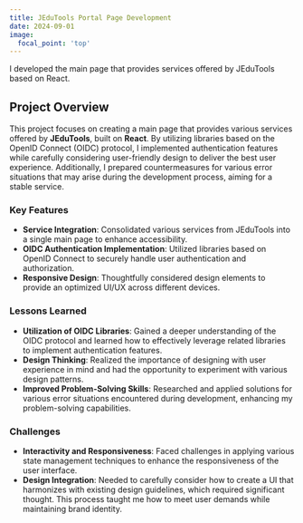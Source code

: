```yaml
---
title: JEduTools Portal Page Development
date: 2024-09-01
image:
  focal_point: 'top'
---
```


I developed the main page that provides services offered by JEduTools based on React.
<!--more-->
## Project Overview

This project focuses on creating a main page that provides various services offered by **JEduTools**, built on **React**. By utilizing libraries based on the OpenID Connect (OIDC) protocol, I implemented authentication features while carefully considering user-friendly design to deliver the best user experience. Additionally, I prepared countermeasures for various error situations that may arise during the development process, aiming for a stable service.

### Key Features
- **Service Integration**: Consolidated various services from JEduTools into a single main page to enhance accessibility.
- **OIDC Authentication Implementation**: Utilized libraries based on OpenID Connect to securely handle user authentication and authorization.
- **Responsive Design**: Thoughtfully considered design elements to provide an optimized UI/UX across different devices.

### Lessons Learned
- **Utilization of OIDC Libraries**: Gained a deeper understanding of the OIDC protocol and learned how to effectively leverage related libraries to implement authentication features.
- **Design Thinking**: Realized the importance of designing with user experience in mind and had the opportunity to experiment with various design patterns.
- **Improved Problem-Solving Skills**: Researched and applied solutions for various error situations encountered during development, enhancing my problem-solving capabilities.

### Challenges
- **Interactivity and Responsiveness**: Faced challenges in applying various state management techniques to enhance the responsiveness of the user interface.
- **Design Integration**: Needed to carefully consider how to create a UI that harmonizes with existing design guidelines, which required significant thought. This process taught me how to meet user demands while maintaining brand identity.

